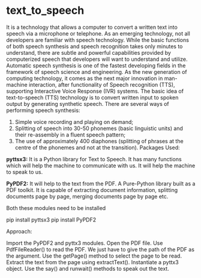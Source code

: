 # text_to_speech
It is a technology that allows a computer to convert a written text into speech via a microphone or telephone. As an emerging technology, not all developers are familiar with speech technology. While the basic functions of both speech synthesis and speech recognition takes only minutes to understand, there are subtle and powerful capabilities provided by computerized speech that developers will want to understand and utilize. Automatic  speech synthesis  is one  of the  fastest  developing fields  in the  framework  of speech  science and engineering. As the new  generation of computing technology, it  comes as  the next  major innovation  in man-machine  interaction, after  functionality of Speech  recognition (TTS),  supporting Interactive  Voice Response (IVR) systems. 
The basic idea of text-to-speech (TTS)  technology is to convert  written input  to spoken  output by generating synthetic speech. There are several ways of performing speech synthesis: 
1. Simple voice recording and playing on demand; 
2. Splitting of speech into 30-50 phonemes (basic linguistic units) and their re-assembly in a fluent speech pattern;
3. The use of approximately 400 diaphones (splitting of phrases at the centre of the phonemes and not at the transition).
Packages Used:

**pyttsx3:** It is a Python library for Text to Speech. It has many functions which will help the machine to communicate with us. It will help the machine to speak to us.

**PyPDF2:** It will help to the text from the PDF. A Pure-Python library built as a PDF toolkit. It is capable of extracting document information, splitting documents page by page, merging documents page by page etc.

Both these modules need to be installed

pip install pyttsx3
pip install PyPDF2

Approach:

Import the PyPDF2 and pyttx3 modules.
Open the PDF file.
Use PdfFileReader() to read the PDF. We just have to give the path of the PDF as the argument.
Use the getPage() method to select the page to be read.
Extract the text from the page using extractText().
Instantiate a pyttx3 object.
Use the say() and runwait() methods to speak out the text.
